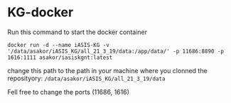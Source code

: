# KG-docker

Run this command to start the docker container

`docker run -d --name iASIS-KG -v '/data/asakor/iASIS_KG/all_21_3_19/data:/app/data/' -p 11686:8890 -p 1616:1111 asakor/iasiskgnt:latest`

change this path to the path in your machine where you clonned the reposityory:
`/data/asakor/iASIS_KG/all_21_3_19/data`


Fell free to change the ports (11686, 1616)
